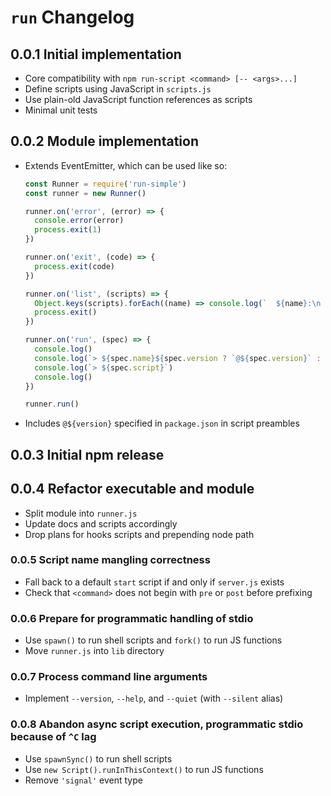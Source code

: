 # `run` Changelog

## 0.0.1 Initial implementation

  * Core compatibility with `npm run-script <command> [-- <args>...]`
  * Define scripts using JavaScript in `scripts.js`
  * Use plain-old JavaScript function references as scripts
  * Minimal unit tests

## 0.0.2 Module implementation

  * Extends EventEmitter, which can be used like so:

    ```js
    const Runner = require('run-simple')
    const runner = new Runner()

    runner.on('error', (error) => {
      console.error(error)
      process.exit(1)
    })

    runner.on('exit', (code) => {
      process.exit(code)
    })

    runner.on('list', (scripts) => {
      Object.keys(scripts).forEach((name) => console.log(`  ${name}:\n    ${scripts[name]}`))
      process.exit()
    })

    runner.on('run', (spec) => {
      console.log()
      console.log(`> ${spec.name}${spec.version ? `@${spec.version}` : ''} ${spec.cwd}`)
      console.log(`> ${spec.script}`)
      console.log()
    })

    runner.run()
    ```

  * Includes `@${version}` specified in `package.json` in script preambles

## 0.0.3 Initial npm release

## 0.0.4 Refactor executable and module

  * Split module into `runner.js`
  * Update docs and scripts accordingly
  * Drop plans for hooks scripts and prepending node path

### 0.0.5 Script name mangling correctness

  * Fall back to a default `start` script if and only if `server.js` exists
  * Check that `<command>` does not begin with `pre` or `post` before prefixing

### 0.0.6 Prepare for programmatic handling of stdio

  * Use `spawn()` to run shell scripts and `fork()` to run JS functions
  * Move `runner.js` into `lib` directory

### 0.0.7 Process command line arguments

  * Implement `--version`, `--help`, and `--quiet` (with `--silent` alias)

### 0.0.8 Abandon async script execution, programmatic stdio because of `^C` lag

  * Use `spawnSync()` to run shell scripts
  * Use `new Script().runInThisContext()` to run JS functions
  * Remove `'signal'` event type
